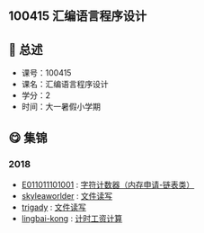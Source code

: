 ## 100415 汇编语言程序设计

## :rocket: 总述

* 课号：100415
* 课名：汇编语言程序设计
* 学分：2
* 时间：大一暑假小学期

## :yum: 集锦

### 2018

* [E011011101001](https://github.com/E011011101001) : [字符计数器（内存申请-链表类）](https://github.com/E011011101001/Homeworks/tree/master/char%20counter(DOS))
* [skyleaworlder](https://github.com/skyleaworlder) : [文件读写](https://github.com/TJ-CSCCG/TJCS-Course/tree/master/100415_汇编语言程序设计/exercise/1852409)
* [trigady](https://github.com/trigady) : [文件读写](https://github.com/trigady/Tongji-assembly-language-Student-number-lottery-system)
* [lingbai-kong](https://github.com/lingbai-kong) : [计时工资计算](https://github.com/lingbai-kong/DOS-wage-calculator)
